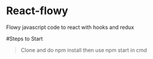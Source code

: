 # React-flowy
Flowy javascript code to react with hooks and redux

#Steps to Start
> Clone and do npm install
> then use npm start in cmd
